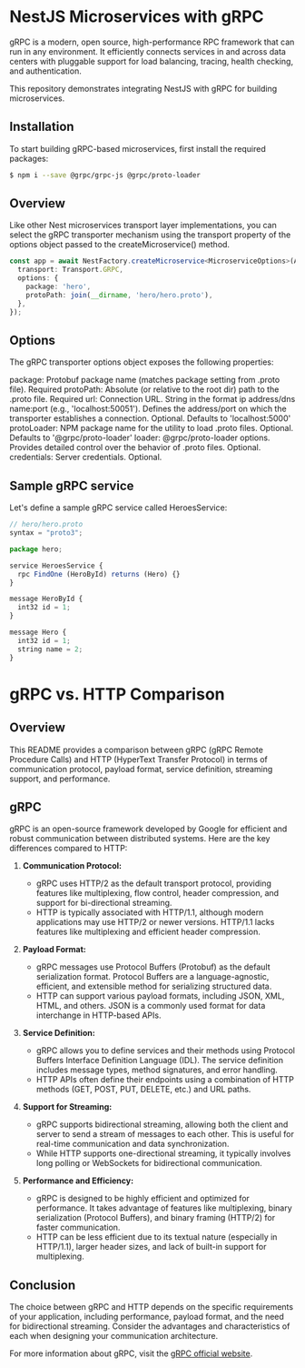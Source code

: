 # NestJS Microservices with gRPC

gRPC is a modern, open source, high-performance RPC framework that can run in any environment. It efficiently connects services in and across data centers with pluggable support for load balancing, tracing, health checking, and authentication.

This repository demonstrates integrating NestJS with gRPC for building microservices.

## Installation

To start building gRPC-based microservices, first install the required packages:

```bash
$ npm i --save @grpc/grpc-js @grpc/proto-loader
```

## Overview
Like other Nest microservices transport layer implementations, you can select the gRPC transporter mechanism using the transport property of the options object passed to the createMicroservice() method.

```typescript
const app = await NestFactory.createMicroservice<MicroserviceOptions>(AppModule, {
  transport: Transport.GRPC,
  options: {
    package: 'hero',
    protoPath: join(__dirname, 'hero/hero.proto'),
  },
});


```

## Options

The gRPC transporter options object exposes the following properties:

package: Protobuf package name (matches package setting from .proto file). Required
protoPath: Absolute (or relative to the root dir) path to the .proto file. Required
url: Connection URL. String in the format ip address/dns name:port (e.g., 'localhost:50051'). Defines the address/port on which the transporter establishes a connection. Optional. Defaults to 'localhost:5000'
protoLoader: NPM package name for the utility to load .proto files. Optional. Defaults to '@grpc/proto-loader'
loader: @grpc/proto-loader options. Provides detailed control over the behavior of .proto files. Optional.
credentials: Server credentials. Optional.

## Sample gRPC service

Let's define a sample gRPC service called HeroesService:

```typescript
// hero/hero.proto
syntax = "proto3";

package hero;

service HeroesService {
  rpc FindOne (HeroById) returns (Hero) {}
}

message HeroById {
  int32 id = 1;
}

message Hero {
  int32 id = 1;
  string name = 2;
}


```

# gRPC vs. HTTP Comparison

## Overview

This README provides a comparison between gRPC (gRPC Remote Procedure Calls) and HTTP (HyperText Transfer Protocol) in terms of communication protocol, payload format, service definition, streaming support, and performance.

## gRPC

gRPC is an open-source framework developed by Google for efficient and robust communication between distributed systems. Here are the key differences compared to HTTP:

1. **Communication Protocol:**
   - gRPC uses HTTP/2 as the default transport protocol, providing features like multiplexing, flow control, header compression, and support for bi-directional streaming.
   - HTTP is typically associated with HTTP/1.1, although modern applications may use HTTP/2 or newer versions. HTTP/1.1 lacks features like multiplexing and efficient header compression.

2. **Payload Format:**
   - gRPC messages use Protocol Buffers (Protobuf) as the default serialization format. Protocol Buffers are a language-agnostic, efficient, and extensible method for serializing structured data.
   - HTTP can support various payload formats, including JSON, XML, HTML, and others. JSON is a commonly used format for data interchange in HTTP-based APIs.

3. **Service Definition:**
   - gRPC allows you to define services and their methods using Protocol Buffers Interface Definition Language (IDL). The service definition includes message types, method signatures, and error handling.
   - HTTP APIs often define their endpoints using a combination of HTTP methods (GET, POST, PUT, DELETE, etc.) and URL paths.

4. **Support for Streaming:**
   - gRPC supports bidirectional streaming, allowing both the client and server to send a stream of messages to each other. This is useful for real-time communication and data synchronization.
   - While HTTP supports one-directional streaming, it typically involves long polling or WebSockets for bidirectional communication.

5. **Performance and Efficiency:**
   - gRPC is designed to be highly efficient and optimized for performance. It takes advantage of features like multiplexing, binary serialization (Protocol Buffers), and binary framing (HTTP/2) for faster communication.
   - HTTP can be less efficient due to its textual nature (especially in HTTP/1.1), larger header sizes, and lack of built-in support for multiplexing.

## Conclusion

The choice between gRPC and HTTP depends on the specific requirements of your application, including performance, payload format, and the need for bidirectional streaming. Consider the advantages and characteristics of each when designing your communication architecture.

For more information about gRPC, visit the [gRPC official website](https://grpc.io/).
